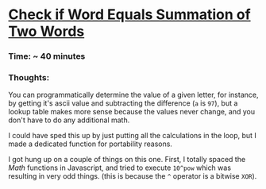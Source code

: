 # [Check if Word Equals Summation of Two Words](https://leetcode.com/problems/check-if-word-equals-summation-of-two-words/submissions/)

### Time: ~ 40 minutes


### Thoughts:
You can programmatically determine the value of a given letter, for instance, by getting it's ascii value and subtracting the difference (`a` is `97`), but a lookup table makes more sense because the values never change, and you don't have to do any additional math.

I could have sped this up by just putting all the calculations in the loop, but I made a dedicated function for portability reasons.

I got hung up on a couple of things on this one. First, I totally spaced the _Math_ functions in Javascript, and tried to execute `10^pow` which was resulting in very odd things. (this is because the `^` operator is a bitwise `XOR`).